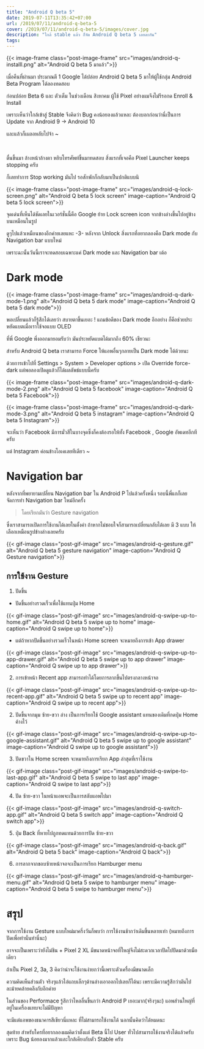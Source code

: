 ```yaml
---
title: "Android Q beta 5"
date: 2019-07-11T13:35:42+07:00
url: /2019/07/11/android-q-beta-5
cover: /2019/07/11/android-q-beta-5/images/cover.jpg
description: "ใกล้ stable แล้ว ก็จัด Android Q beta 5 เลยละกัน"
tags:
---
```


{{< image-frame class="post-image-frame" src="images/android-q-installl.png" alt="Android Q beta 5 มาแล้ว">}}

เมื่อคืนที่ผ่านมา ประมาณตี 1 Google ได้ปล่อย Android Q beta 5 มาให้ผู้ใช้กลุ่ม Android Beta Program ได้ลองทดสอบ

ก่อนปล่อย Beta 6 และ ตัวเต็ม ในช่วงเดือน สิงหาคม ผู้ใช้ Pixel อย่างผมจึงไม่รีรอกด Enroll & Install 

เพราะเห็นว่าใกล้เข้าสู่ Stable จึงคิดว่า Bug คงน้อยลงแล้วแหละ ต้องบอกก่อนว่านี่เป็นการ Update จาก Android 9 -> Android 10

และแล้วก็เผลอหลับไปจ้า ~

<br>

ตื่นขึ้นมา ล้างหน้าล้างตา หยิบโทรศัพท์ขึ้นมาทดสอบ สิ่งแรกที่เจอคือ Pixel Launcher keeps stopping ครับ

ก็เลยทำการ Stop working มันไป รอสักพักก็กลับมาเป็นปกติแบบนิ

{{< image-frame class="post-image-frame" src="images/android-q-lock-screen.png" alt="Android Q beta 5 lock screen" image-caption="Android Q beta 5 lock screen">}}

จุดเด่นที่เห็นได้ชัดเลยในเวอร์ชั่นนี้คือ Google ย้าย Lock screen icon จากข้างล่างขึ้นไปอยู่ข้างบนเหมือนในรูป

ดูๆไปแล้วเหมือนของอีกค่ายเลยแหะ -3- หลังจาก Unlock สิ่งแรกที่อยากลองคือ Dark mode กับ Navigation bar แบบใหม่

เพราะฉะนั้นวันนี้เราจะทดสอบเฉพาะแค่ Dark mode และ Navigation bar เด้อ

# Dark mode

{{< image-frame class="post-image-frame" src="images/android-q-dark-mode-1.png" alt="Android Q beta 5 dark mode" image-caption="Android Q beta 5 dark mode">}}

พอเปลี่ยนแล้วก็รู้สึกได้เลยว่า สบายตาขึ้นเยอะ ! แถมข้อดีของ Dark mode อีกอย่าง ก็คือช่วยประหยัดแบตเมื่อเราใช้จอแบบ OLED 

ที่พี่ Google พึ่งออกมายอมรับว่า มันประหยัดแบตได้มากถึง 60% เชียวนะ

สำหรับ Android Q beta เราสามารถ Force ให้แอพอื่นๆกลายเป็น Dark mode ได้ด้วยนะ 

ด้วยการเข้าไปที่ Settings > System > Developer options > เปิด Override force-dark แต่พอลองเปิดดูแล้วก็ได้ผลลัพธ์แบบนี้ครับ

{{< image-frame class="post-image-frame" src="images/android-q-dark-mode-2.png" alt="Android Q beta 5 facebook" image-caption="Android Q beta 5 Facebook">}}

{{< image-frame class="post-image-frame" src="images/android-q-dark-mode-3.png" alt="Android Q beta 5 instagram" image-caption="Android Q beta 5 Instagram">}}

จะเห็นว่า Facebook มีการมั่วสีในบางจุดซึ่งก็คงต้องรอให้ทั้ง Facebook , Google อัพเดทอีกทีครับ

แต่ Instagram ค่อนข้างโอเคเลยทีเดียว ~

# Navigation bar

หลังจากที่พยายามเปลี่ยน Navigation bar ใน Android P ไปแล้วครั้งหนึ่ง รอบนี้พี่แกก็เลยจัดการทำ Navigation bar ใหม่อีกครั้ง


> โดยเรียกมันว่า Gesture navigation

ซึ่งเราสามารถเปิดการใช้งานได้เลยในตั้งค่า ถ้าหากไม่ชอบใจก็สามารถเปลี่ยนกลับได้เลย มี 3 แบบ ให้เลือกเหมือนรูปข้างล่างเลยครับ

{{< gif-image class="post-gif-image" src="images/android-q-gesture.gif" alt="Android Q beta 5 gesture navigation" image-caption="Android Q Gesture navigation">}}

## การใช้งาน Gesture

1) ปัดขึ้น
    
* ปัดขึ้นอย่างรวดเร็วเพื่อใช้แทนปุ่ม Home
    
{{< gif-image class="post-gif-image" src="images/android-q-swipe-up-to-home.gif" alt="Android Q beta 5 swipe up to home" image-caption="Android Q swipe up to home">}}

* แต่ถ้าหากปัดขึ้นอย่างรวดเร็วในหน้า Home screen จะหมายถึงการเข้า App drawer

{{< gif-image class="post-gif-image" src="images/android-q-swipe-up-to-app-drawer.gif" alt="Android Q beta 5 swipe up to app drawer" image-caption="Android Q swipe up to app drawer">}}

2) การเข้าหน้า Recent app สามารถทำได้โดยการลากขึ้นไปตรงกลางหน้าจอ

{{< gif-image class="post-gif-image" src="images/android-q-swipe-up-to-recent-app.gif" alt="Android Q beta 5 swipe up to recent app" image-caption="Android Q swipe up to recent app">}}

2) ปัดขึ้นจากมุม ซ้าย-ขวา ล่าง เป็นการเรียกใช้ Google assistant แทนของเดิมที่กดปุ่ม Home ค้างไว้

{{< gif-image class="post-gif-image" src="images/android-q-swipe-up-to-google-assistant.gif" alt="Android Q beta 5 swipe up to google assistant" image-caption="Android Q swipe up to google assistant">}}

3) ปัดขวาใน Home screen จะหมายถึงการเรียก App ล่าสุดที่เราใช้งาน

{{< gif-image class="post-gif-image" src="images/android-q-swipe-to-last-app.gif" alt="Android Q beta 5 swipe to last app" image-caption="Android Q swipe to last app">}}

4) ปัด ซ้าย-ขวา ในหน้าแอพจะเป็นการสลับแอพไปมา

{{< gif-image class="post-gif-image" src="images/android-q-switch-app.gif" alt="Android Q beta 5 switch app" image-caption="Android Q switch app">}}

5) ปุ่ม Back ที่หายไปถูกทดแทนด้วยการปัด ซ้าย-ขวา

{{< gif-image class="post-gif-image" src="images/android-q-back.gif" alt="Android Q beta 5 back" image-caption="Android Q back">}}

6) การลากจากขอบซ้ายหน้าจอจะเป็นการเรียก Hamburger menu

{{< gif-image class="post-gif-image" src="images/android-q-hamburger-menu.gif" alt="Android Q beta 5 swipe to hamburger menu" image-caption="Android Q beta 5 swipe to hamburger menu">}}

# สรุป

จากการใช้งาน Gesture แบบใหม่มาครึ่งวันก็พบว่า การใช้งานช้ากว่าเดิมขึ้นหลายเท่า (หมายถึงการปัดเพื่อทำนั่นทำนี่นะ) 

อาจจะเป็นเพราะว่ายังไม่ชิน + Pixel 2 XL มีขนาดหน้าจอที่ใหญ่จึงไม่สะดวกเวลาปัดไปปัดมาด้วยมือเดียว

ถ้าเป็น Pixel 2, 3a, 3 คิดว่าน่าจะใช้งานง่ายกว่านี้เพราะตัวเครื่องมีขนาดเล็ก 

ความคิดเห็นส่วนตัว จริงๆแล้วไอ่แถบเล็กๆด้านล่างเอาออกไปเลยก็ได้นะ เพราะมีความรู้สึกว่ามันไปละม้ายคล้ายคลึงกับอีกค่าย

ในส่วนของ Performace รู้สึกว่าไหลลื่นขึ้นกว่า Android P เยอะมาก(จริงๆนะ) แอพส่วนใหญ่ที่อยู่ในเครื่องแทบจะไม่มีปัญหา

จะมีแต่แอพของธนาคารสีเขียวนี่แหละ ที่ไม่สามารถใช้งานได้ นอกนั้นคิดว่าได้หมดนะ

สุดท้าย สำหรับใครที่อยากลองผมคิดว่าตั้งแต่ Beta นี้ไป User ทั่วไปสามารถใช้งานจริงได้แล้วครับ เพราะ Bug น้อยลงมากแล้วและใกล้เคียงกับตัว Stable ครับ




